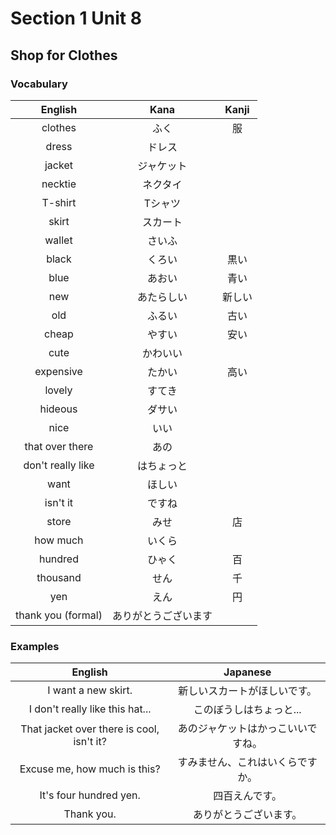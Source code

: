 # Section 1 Unit 8
## Shop for Clothes
### Vocabulary
| English | Kana | Kanji |
|:-------:|:----:|:-----:|
| clothes | ふく | 服 |
| dress | ドレス | |
| jacket | ジャケット | |
| necktie | ネクタイ | |
| T-shirt | Tシャツ | |
| skirt | スカート | |
| wallet | さいふ | |
| black | くろい | 黒い |
| blue | あおい | 青い |
| new | あたらしい | 新しい |
| old | ふるい | 古い |
| cheap | やすい | 安い |
| cute | かわいい | |
| expensive | たかい | 高い |
| lovely | すてき | |
| hideous | ダサい | |
| nice | いい | |
| that over there | あの | |
| don't really like | はちょっと | |
| want | ほしい | |
| isn't it | ですね | |
| store | みせ | 店 |
| how much | いくら | |
| hundred | ひゃく | 百 |
| thousand | せん | 千 |
| yen | えん | 円 |
| thank you (formal) | ありがとうございます | |

### Examples
| English | Japanese |
|:-------:|:--------:|
| I want a new skirt. | 新しいスカートがほしいです。 |
| I don't really like this hat... | このぼうしはちょっと... |
| That jacket over there is cool, isn't it? | あのジャケットはかっこいいですね。 |
| Excuse me, how much is this? | すみません、これはいくらですか。 |
| It's four hundred yen. | 四百えんです。 |
| Thank you. | ありがとうございます。 |

